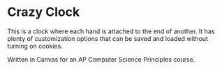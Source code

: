 # Crazy Clock
This is a clock where each hand is attached to the end of another. It has plenty of customization options that can be saved and loaded without turning on cookies.

Written in Canvas for an AP Computer Science Principles course.